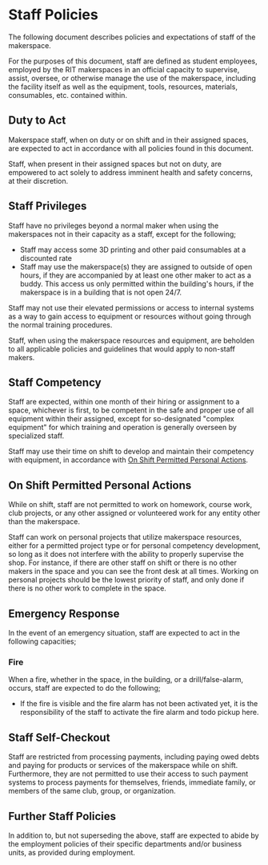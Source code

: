 # Staff Policies

The following document describes policies and expectations of staff of the makerspace. 

For the purposes of this document, staff are defined as student employees, employed by the RIT makerspaces in an official capacity to supervise, assist, oversee, or otherwise manage the use of the makerspace, including the facility itself as well as the equipment, tools, resources, materials, consumables, etc. contained within. 

## Duty to Act

Makerspace staff, when on duty or on shift and in their assigned spaces, are expected to act in accordance with all policies found in this document. 

Staff, when present in their assigned spaces but not on duty, are empowered to act solely to address imminent health and safety concerns, at their discretion.

## Staff Privileges

Staff have no privileges beyond a normal maker when using the makerspaces not in their capacity as a staff, except for the following;

* Staff may access some 3D printing and other paid consumables at a discounted rate
* Staff may use the makerspace(s) they are assigned to outside of open hours, if they are accompanied by at least one other maker to act as a buddy. This access us only permitted within the building's hours, if the makerspace is in a building that is not open 24/7. 

Staff may not use their elevated permissions or access to internal systems as a way to gain access to equipment or resources without going through the normal training procedures.

Staff, when using the makerspace resources and equipment, are beholden to all applicable policies and guidelines that would apply to non-staff makers. 

## Staff Competency

Staff are expected, within one month of their hiring or assignment to a space, whichever is first, to be competent in the safe and proper use of all equipment within their assigned, except for so-designated "complex equipment" for which training and operation is generally overseen by specialized staff.

Staff may use their time on shift to develop and maintain their competency with equipment, in accordance with [On Shift Permitted Personal Actions](#on-shift-permitted-personal-actions).

## On Shift Permitted Personal Actions

While on shift, staff are not permitted to work on homework, course work, club projects, or any other assigned or volunteered work for any entity other than the makerspace.

Staff can work on personal projects that utilize makerspace resources, either for a permitted project type or for personal competency development, so long as it does not interfere with the ability to properly supervise the shop. For instance, if there are other staff on shift or there is no other makers in the space and you can see the front desk at all times. Working on personal projects should be the lowest priority of staff, and only done if there is no other work to complete in the space. 

## Emergency Response

In the event of an emergency situation, staff are expected to act in the following capacities;

### Fire

When a fire, whether in the space, in the building, or a drill/false-alarm, occurs, staff are expected to do the following;

* If the fire is visible and the fire alarm has not been activated yet, it is the responsibility of the staff to activate the fire alarm and todo pickup here.

## Staff Self-Checkout

Staff are restricted from processing payments, including paying owed debts and paying for products or services of the makerspace while on shift. Furthermore, they are not permitted to use their access to such payment systems to process payments for themselves, friends, immediate family, or members of the same club, group, or organization.

## Further Staff Policies

In addition to, but not superseding the above, staff are expected to abide by the employment policies of their specific departments and/or business units, as provided during employment.